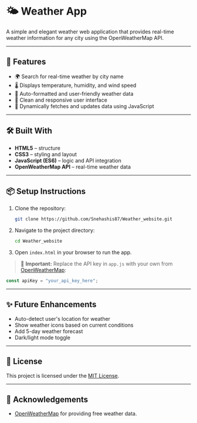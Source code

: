 # 🌤️ Weather App

A simple and elegant weather web application that provides real-time weather information for any city using the OpenWeatherMap API.

---

## 🚀 Features

- 🌍 Search for real-time weather by city name
- 🌡️ Displays temperature, humidity, and wind speed
- 🧠 Auto-formatted and user-friendly weather data
- 🎨 Clean and responsive user interface
- 🔁 Dynamically fetches and updates data using JavaScript

---

## 🛠️ Built With

- **HTML5** – structure
- **CSS3** – styling and layout
- **JavaScript (ES6)** – logic and API integration
- **OpenWeatherMap API** – real-time weather data

---

## 📦 Setup Instructions

1. Clone the repository:
   ```bash
   git clone https://github.com/Snehashis87/Weather_website.git
   ```

2. Navigate to the project directory:
   ```bash
   cd Weather_website
   ```

3. Open `index.html` in your browser to run the app.

> 🔐 **Important:** Replace the API key in `app.js` with your own from [OpenWeatherMap](https://openweathermap.org/api):
```javascript
const apiKey = "your_api_key_here";
```

---

## ✨ Future Enhancements

- Auto-detect user's location for weather
- Show weather icons based on current conditions
- Add 5-day weather forecast
- Dark/light mode toggle

---

## 📄 License

This project is licensed under the [MIT License](https://opensource.org/licenses/MIT).

---

## 🙌 Acknowledgements

- [OpenWeatherMap](https://openweathermap.org/) for providing free weather data.
